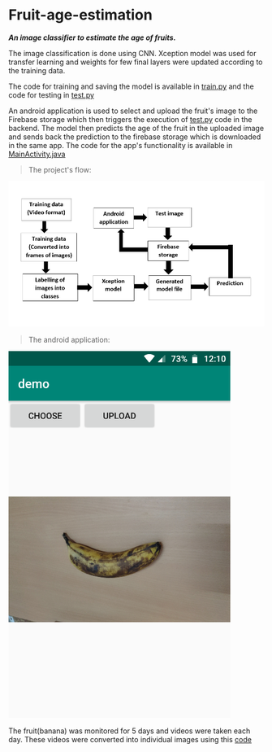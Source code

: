 # Fruit-age-estimation
_**An image classifier to estimate the age of fruits.**_

The image classification is done using CNN. Xception model was used for transfer learning and weights for few final layers were updated according to the training data.

The code for training and saving the model is available in [train.py](train.py) and the code for testing in [test.py](test.py)

An android application is used to select and upload the fruit's image to the Firebase storage which then triggers the execution of [test.py](test.py) code in the backend. The model then predicts the age of the fruit in the uploaded image and sends back the prediction to the firebase storage which is downloaded in the same app. The code for the app's functionality is available in [MainActivity.java](MainActivity.java)

>The project's flow:

![Flow](flow.png)

>The android application:

![Android application](app.png)

The fruit(banana) was monitored for 5 days and videos were taken each day. These videos were converted into individual images using this [code](vid_to_frames.py)
